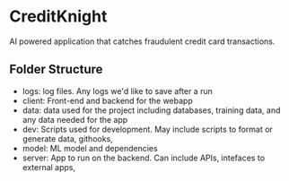 # CreditKnight
AI powered application that catches fraudulent credit card transactions.


## Folder Structure
- logs: log files. Any logs we'd like to save after a run
- client: Front-end and backend for the webapp
- data: data used for the project including databases, training data, and any data needed for the app
- dev: Scripts used for development. May include scripts to format or generate data, githooks, 
- model: ML model and dependencies
- server: App to run on the backend. Can include APIs, intefaces to external apps, 